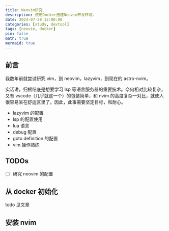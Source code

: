 ```yaml
---
title: Neovim研究
description: 使用Docker搭建Neovim开发环境.
date: 2024-07-28 12:00:00
categories: [study, devtool]
tags: [neovim, docker]
pin: false
math: true
mermaid: true
---
```


## 前言

我数年前就尝试研究 vim，到 neovim，lazyvim，到现在的 astro-nvim。

实话讲，归根结底是想要学习 lsp 等语言服务器的重要技术。奈何相对比较复杂，又有 vscode（几乎就这一个）的包装简单，和 nvim 的高度复杂一对比，就使人很容易呆在舒适区里了。因此，此事需要坚定目标，和耐心。

- lazyvim 的配置
- lsp 的配置使用
- lua 语言
- debug 配置
- goto definition 的配置
- vim 操作熟练

## TODOs

- [ ] 研究 neovim 的配置

## 从 docker 初始化

todo 见文章

## 安装 nvim
